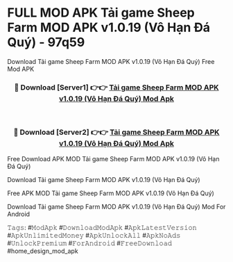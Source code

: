 # FULL MOD APK Tải game Sheep Farm MOD APK v1.0.19 (Vô Hạn Đá Quý) - 97q59
Download Tải game Sheep Farm MOD APK v1.0.19 (Vô Hạn Đá Quý) Free Mod APK

<div align="center">
<h3>🔴 Download [Server1] 👉👉 <a href="https://apk-comot.site?title=Tải_game_Sheep_Farm_MOD_APK_v1.0.19_(Vô_Hạn_Đá_Quý)">Tải game Sheep Farm MOD APK v1.0.19 (Vô Hạn Đá Quý) Mod Apk</a></h3><br>

<h3>🔴 Download [Server2] 👉👉 <a href="https://apk-comot.site?title=Tải_game_Sheep_Farm_MOD_APK_v1.0.19_(Vô_Hạn_Đá_Quý)">Tải game Sheep Farm MOD APK v1.0.19 (Vô Hạn Đá Quý) Mod Apk</a></h3>
</div>


Free Download APK MOD Tải game Sheep Farm MOD APK v1.0.19 (Vô Hạn Đá Quý)

Download Tải game Sheep Farm MOD APK v1.0.19 (Vô Hạn Đá Quý) 

Free APK MOD Tải game Sheep Farm MOD APK v1.0.19 (Vô Hạn Đá Quý) 

Download Tải game Sheep Farm MOD APK v1.0.19 (Vô Hạn Đá Quý) Mod For Android

𝚃𝚊𝚐𝚜: #𝙼𝚘𝚍𝙰𝚙𝚔 #𝙳𝚘𝚠𝚗𝚕𝚘𝚊𝚍𝙼𝚘𝚍𝙰𝚙𝚔 #𝙰𝚙𝚔𝙻𝚊𝚝𝚎𝚜𝚝𝚅𝚎𝚛𝚜𝚒𝚘𝚗 #𝙰𝚙𝚔𝚄𝚗𝚕𝚒𝚖𝚒𝚝𝚎𝚍𝙼𝚘𝚗𝚎𝚢 #𝙰𝚙𝚔𝚄𝚗𝚕𝚘𝚌𝚔𝙰𝚕𝚕 #𝙰𝚙𝚔𝙽𝚘𝙰𝚍𝚜 #𝚄𝚗𝚕𝚘𝚌𝚔𝙿𝚛𝚎𝚖𝚒𝚞𝚖 #𝙵𝚘𝚛𝙰𝚗𝚍𝚛𝚘𝚒𝚍 #𝙵𝚛𝚎𝚎𝙳𝚘𝚠𝚗𝚕𝚘𝚊𝚍 #home_design_mod_apk